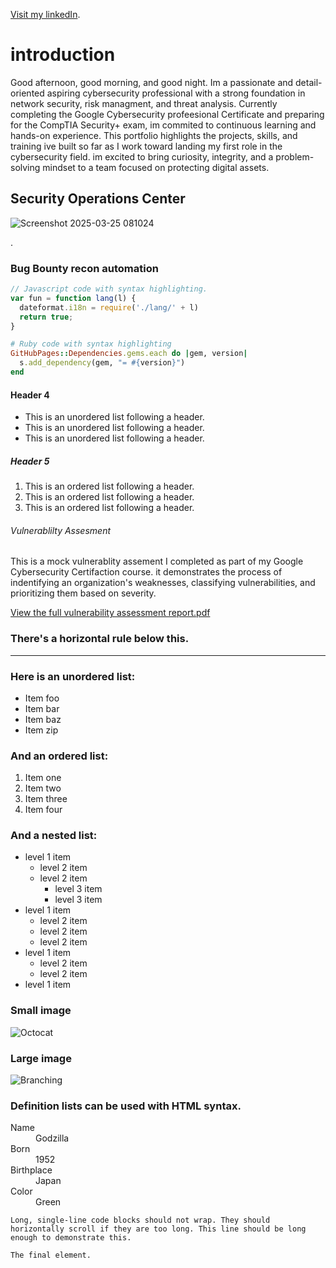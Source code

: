 

[Visit my linkedIn](https://www.linkedin.com/in/aiden-omelia-921819232/).

# introduction

Good afternoon, good morning, and good night. Im a passionate and detail-oriented aspiring cybersecurity professional with a strong foundation in network security, risk managment, and threat analysis. Currently completing the Google Cybersecurity profeesional Certificate and preparing for the CompTIA Security+ exam, im commited to continuous learning and hands-on experience. This portfolio highlights the projects, skills, and training ive built so far as I work toward landing my first role in the cybersecurity field. im excited to bring curiosity, integrity, and a problem-solving mindset to a team focused on protecting digital assets.


## Security Operations Center

![Screenshot 2025-03-25 081024](https://github.com/user-attachments/assets/d318579f-fca2-41ec-9b74-cb54c1e2ea1d)

.

### Bug Bounty recon automation

```js
// Javascript code with syntax highlighting.
var fun = function lang(l) {
  dateformat.i18n = require('./lang/' + l)
  return true;
}
```

```ruby
# Ruby code with syntax highlighting
GitHubPages::Dependencies.gems.each do |gem, version|
  s.add_dependency(gem, "= #{version}")
end
```

#### Header 4

*   This is an unordered list following a header.
*   This is an unordered list following a header.
*   This is an unordered list following a header.

##### Header 5

1.  This is an ordered list following a header.
2.  This is an ordered list following a header.
3.  This is an ordered list following a header.

###### Vulnerablilty Assesment

This is a mock vulnerablity assement I completed as part of my Google Cybersecurity Certifaction course. it demonstrates the process of indentifying an organization's weaknesses, classifying vulnerabilities, and prioritizing them based on severity.

[View the full vulnerability assessment report.pdf](https://github.com/user-attachments/files/19446388/Vulnerability.assessment.report.pdf)


### There's a horizontal rule below this.

* * *

### Here is an unordered list:

*   Item foo
*   Item bar
*   Item baz
*   Item zip

### And an ordered list:

1.  Item one
1.  Item two
1.  Item three
1.  Item four

### And a nested list:

- level 1 item
  - level 2 item
  - level 2 item
    - level 3 item
    - level 3 item
- level 1 item
  - level 2 item
  - level 2 item
  - level 2 item
- level 1 item
  - level 2 item
  - level 2 item
- level 1 item

### Small image

![Octocat](https://github.githubassets.com/images/icons/emoji/octocat.png)

### Large image

![Branching](https://guides.github.com/activities/hello-world/branching.png)


### Definition lists can be used with HTML syntax.

<dl>
<dt>Name</dt>
<dd>Godzilla</dd>
<dt>Born</dt>
<dd>1952</dd>
<dt>Birthplace</dt>
<dd>Japan</dd>
<dt>Color</dt>
<dd>Green</dd>
</dl>

```
Long, single-line code blocks should not wrap. They should horizontally scroll if they are too long. This line should be long enough to demonstrate this.
```

```
The final element.
```
